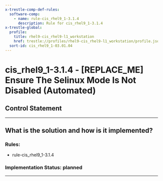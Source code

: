 ```yaml
---
x-trestle-comp-def-rules:
  software-comp:
    - name: rule-cis_rhel9_1-3.1.4
      description: Rule for cis_rhel9_1-3.1.4
x-trestle-global:
  profile:
    title: rhel9-cis_rhel9-l1_workstation
    href: trestle://profiles/rhel9-cis_rhel9-l1_workstation/profile.json
  sort-id: cis_rhel9_1-03.01.04
---
```


# cis_rhel9_1-3.1.4 - \[REPLACE_ME\] Ensure The Selinux Mode Is Not Disabled (Automated)

## Control Statement

______________________________________________________________________

## What is the solution and how is it implemented?

<!-- For implementation status enter one of: implemented, partial, planned, alternative, not-applicable -->

<!-- Note that the list of rules under ### Rules: is read-only and changes will not be captured after assembly to JSON -->

<!-- Add control implementation description here for control: cis_rhel9_1-3.1.4 -->

### Rules:

  - rule-cis_rhel9_1-3.1.4

### Implementation Status: planned

______________________________________________________________________
